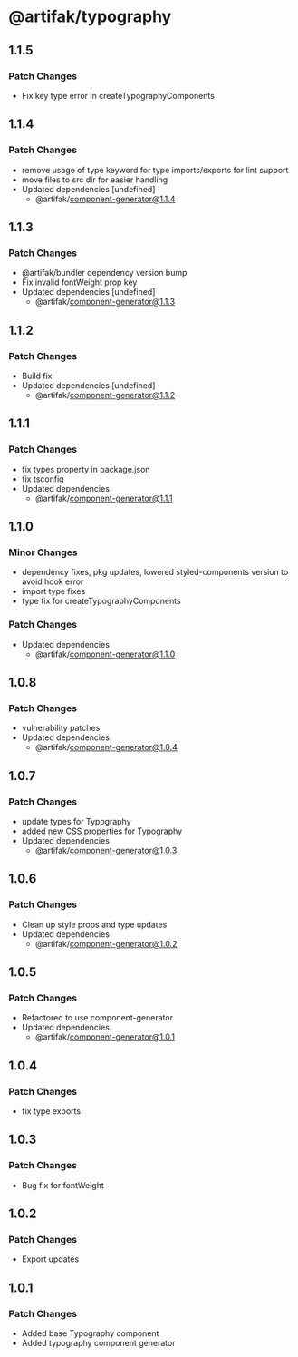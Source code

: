 # @artifak/typography

## 1.1.5

### Patch Changes

- Fix key type error in createTypographyComponents

## 1.1.4

### Patch Changes

- remove usage of type keyword for type imports/exports for lint support
- move files to src dir for easier handling
- Updated dependencies [undefined]
  - @artifak/component-generator@1.1.4

## 1.1.3

### Patch Changes

- @artifak/bundler dependency version bump
- Fix invalid fontWeight prop key
- Updated dependencies [undefined]
  - @artifak/component-generator@1.1.3

## 1.1.2

### Patch Changes

- Build fix
- Updated dependencies [undefined]
  - @artifak/component-generator@1.1.2

## 1.1.1

### Patch Changes

- fix types property in package.json
- fix tsconfig
- Updated dependencies
  - @artifak/component-generator@1.1.1

## 1.1.0

### Minor Changes

- dependency fixes, pkg updates, lowered styled-components version to avoid hook error
- import type fixes
- type fix for createTypographyComponents

### Patch Changes

- Updated dependencies
  - @artifak/component-generator@1.1.0

## 1.0.8

### Patch Changes

- vulnerability patches
- Updated dependencies
  - @artifak/component-generator@1.0.4

## 1.0.7

### Patch Changes

- update types for Typography
- added new CSS properties for Typography
- Updated dependencies
  - @artifak/component-generator@1.0.3

## 1.0.6

### Patch Changes

- Clean up style props and type updates
- Updated dependencies
  - @artifak/component-generator@1.0.2

## 1.0.5

### Patch Changes

- Refactored to use component-generator
- Updated dependencies
  - @artifak/component-generator@1.0.1

## 1.0.4

### Patch Changes

- fix type exports

## 1.0.3

### Patch Changes

- Bug fix for fontWeight

## 1.0.2

### Patch Changes

- Export updates

## 1.0.1

### Patch Changes

- Added base Typography component
- Added typography component generator
